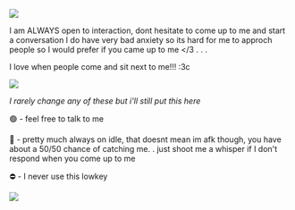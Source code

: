 ![](https://64.media.tumblr.com/418aec8a75cf4cea3b03d4346886a7e3/e4faf451d7d1f33d-d0/s500x750/8bd3cc37452cd884c8b2e6a61071c4cd7d2bddb4.gifv)

I am ALWAYS open to interaction, dont hesitate to come up to me and start a conversation
I do have very bad anxiety so its hard for me to approch people so I would prefer if you came up to me </3
. . .

I love when people come and sit next to me!!! :3c 

![](https://cdn.discordapp.com/attachments/562302887145766923/1339464759921348699/Untitled17_20250212235732_1.png?ex=67aed144&is=67ad7fc4&hm=65316e2e308f4e6a43a1aedc97cae5f053bb422c499163cf14c3adf4e7cb87d1&)


*I rarely change any of these but i'll still put this here*

🟢 - feel free to talk to me

🌙 - pretty much always on idle, that doesnt mean im afk though, you have about a 50/50 chance of catching me. . just shoot me a whisper if I don't respond when you come up to me

⛔ - I never use this lowkey

![](https://64.media.tumblr.com/418aec8a75cf4cea3b03d4346886a7e3/e4faf451d7d1f33d-d0/s500x750/8bd3cc37452cd884c8b2e6a61071c4cd7d2bddb4.gifv)
